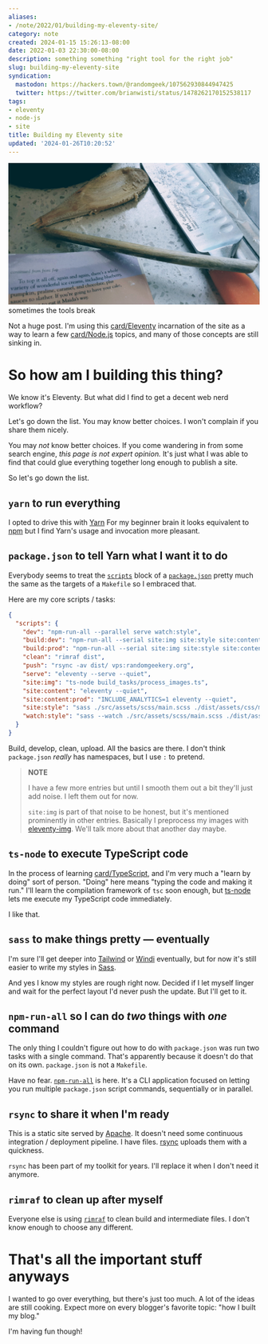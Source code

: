 ```yaml
---
aliases:
- /note/2022/01/building-my-eleventy-site/
category: note
created: 2024-01-15 15:26:13-08:00
date: 2022-01-03 22:30:00-08:00
description: something something "right tool for the right job"
slug: building-my-eleventy-site
syndication:
  mastodon: https://hackers.town/@randomgeek/107562930844947425
  twitter: https://twitter.com/brianwisti/status/1478262170152538117
tags:
- eleventy
- node-js
- site
title: Building my Eleventy site
updated: '2024-01-26T10:20:52'
---
```


![attachments/img/2022/cover-2022-01-03.jpg](../../../attachments/img/2022/cover-2022-01-03.jpg)
sometimes the tools break

Not a huge post. I'm using this [card/Eleventy](../../../card/Eleventy.md) incarnation of the site as a way to learn a few [card/Node.js](../../../card/Node.js.md) topics, and many of those concepts are still sinking in.

# So how am I building this thing?

We know it's Eleventy. But what did I find to get a decent web nerd workflow?

Let's go down the list. You may know better choices. I won't complain if you share them nicely.

You may *not* know better choices. If you come wandering in from some search engine, *this page is not expert opinion.* It's just what I was able to find that could glue everything together long enough to publish a site.

So let's go down the list.

## `yarn` to run everything

I opted to drive this with [Yarn](https://yarnpkg.com.) For my beginner brain it looks equivalent to [npm](https://docs.npmjs.com/cli/v8) but I find Yarn's usage and invocation more pleasant.

## `package.json` to tell Yarn what I want it to do

Everybody seems to treat the [`scripts`](https://docs.npmjs.com/cli/v8/configuring-npm/package-json#scripts) block of a [`package.json`](https://docs.npmjs.com/cli/v8/configuring-npm/package-json) pretty
much the same as the targets of a `Makefile` so I embraced that.

Here are my core scripts / tasks:

````json
{
  "scripts": {
    "dev": "npm-run-all --parallel serve watch:style",
    "build:dev": "npm-run-all --serial site:img site:style site:content",
    "build:prod": "npm-run-all --serial site:img site:style site:content:prod",
    "clean": "rimraf dist",
    "push": "rsync -av dist/ vps:randomgeekery.org",
    "serve": "eleventy --serve --quiet",
    "site:img": "ts-node build_tasks/process_images.ts",
    "site:content": "eleventy --quiet",
    "site:content:prod": "INCLUDE_ANALYTICS=1 eleventy --quiet",
    "site:style": "sass ./src/assets/scss/main.scss ./dist/assets/css/main.css",
    "watch:style": "sass --watch ./src/assets/scss/main.scss ./dist/assets/css/main.css"
  }
}
````

Build, develop, clean, upload. All the basics are there. I don't think `package.json` *really* has namespaces, but I use `:` to pretend.

 > 
 > **NOTE**
>
 > I have a few more entries but until I smooth them out a bit they'll just add noise. I left them out for now.
 > 
 > `site:img` is part of that noise to be honest, but it's mentioned prominently in other entries. Basically I preprocess my images with [eleventy-img](https://www.11ty.dev/docs/plugins/image/). We'll talk more about that another day maybe.

## `ts-node` to execute TypeScript code

In the process of learning [card/TypeScript](../../../card/TypeScript.md), and I'm very much a "learn by doing" sort of person. "Doing" here means "typing the code and making it run." I'll learn the compilation framework of `tsc` soon enough, but [ts-node](https://typestrong.org/ts-node/) lets me execute my TypeScript code immediately.

I like that.

## `sass` to make things pretty — eventually

I'm sure I'll get deeper into [Tailwind](https://tailwindcss.com) or [Windi](https://windicss.org) eventually, but for now it's still easier to write my styles in [Sass](https://sass-lang.com).

And yes I know my styles are rough right now. Decided if I let myself linger and wait for the perfect layout I'd never push the update. But I'll get to it.

## `npm-run-all` so I can do *two* things with *one* command

The only thing I couldn't figure out how to do with `package.json` was run two tasks with a single command. That's apparently because it doesn't do that on its own. `package.json` is not a `Makefile`.

Have no fear. [`npm-run-all`](https://github.com/mysticatea/npm-run-all) is here. It's a CLI application focused on letting you run multiple `package.json` script commands, sequentially or in parallel.

## `rsync` to share it when I'm ready

This is a static site served by [Apache](https://httpd.apache.org). It doesn't need some continuous integration / deployment pipeline. I have files. [rsync](https://rsync.samba.org) uploads them with a quickness.

`rsync` has been part of my toolkit for years. I'll replace it when I don't need it anymore.

## `rimraf` to clean up after myself

Everyone else is using [`rimraf`](https://github.com/isaacs/rimraf) to clean build and intermediate files. I don't know enough to choose any different.

# That's all the important stuff anyways

I wanted to go over everything, but there's just too much. A lot of the ideas are still cooking. Expect more on every blogger's favorite topic: "how I built my blog."

I'm having fun though!